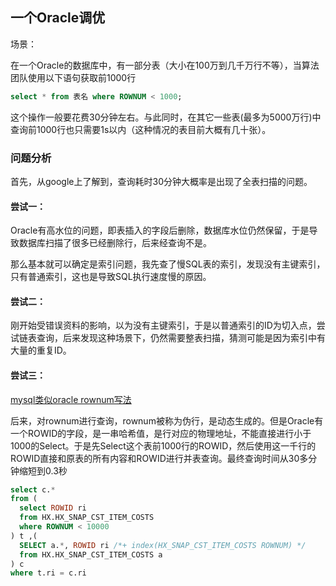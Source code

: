 ## 一个Oracle调优

场景：

在一个Oracle的数据库中，有一部分表（大小在100万到几千万行不等），当算法团队使用以下语句获取前1000行

```sql
select * from 表名 where ROWNUM < 1000;
```

这个操作一般要花费30分钟左右。与此同时，在其它一些表(最多为5000万行)中查询前1000行也只需要1s以内（这种情况的表目前大概有几十张）。

### 问题分析

首先，从google上了解到，查询耗时30分钟大概率是出现了全表扫描的问题。

#### 尝试一：

Oracle有高水位的问题，即表插入的字段后删除，数据库水位仍然保留，于是导致数据库扫描了很多已经删除行，后来经查询不是。

那么基本就可以确定是索引问题，我先查了慢SQL表的索引，发现没有主键索引，只有普通索引，这也是导致SQL执行速度慢的原因。

#### 尝试二：

刚开始受错误资料的影响，以为没有主键索引，于是以普通索引的ID为切入点，尝试链表查询，后来发现这种场景下，仍然需要整表扫描，猜测可能是因为索引中有大量的重复ID。

#### 尝试三：

[mysql类似oracle rownum写法](https://www.cnblogs.com/mzq123/p/11470607.html) 

后来，对rownum进行查询，rownum被称为伪行，是动态生成的。但是Oracle有一个ROWID的字段，是一串哈希值，是行对应的物理地址，不能直接进行小于1000的Select。于是先Select这个表前1000行的ROWID，然后使用这一千行的ROWID直接和原表的所有内容和ROWID进行并表查询。最终查询时间从30多分钟缩短到0.3秒

```sql
select c.*
from (
  select ROWID ri
  from HX.HX_SNAP_CST_ITEM_COSTS 
  where ROWNUM < 10000
) t ,(
  SELECT a.*, ROWID ri /*+ index(HX_SNAP_CST_ITEM_COSTS ROWNUM) */
  from HX.HX_SNAP_CST_ITEM_COSTS a
) c
where t.ri = c.ri
```

